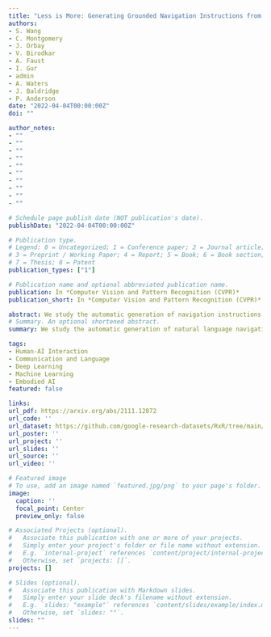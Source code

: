 ```yaml
---
title: "Less is More: Generating Grounded Navigation Instructions from Landmarks"
authors:
- S. Wang
- C. Montgomery
- J. Orbay
- V. Birodkar
- A. Faust
- I. Gur
- admin
- A. Waters
- J. Baldridge
- P. Anderson
date: "2022-04-04T00:00:00Z"
doi: ""

author_notes:
- ""
- ""
- ""
- ""
- ""
- ""
- ""
- ""
- ""
- ""

# Schedule page publish date (NOT publication's date).
publishDate: "2022-04-04T00:00:00Z"

# Publication type.
# Legend: 0 = Uncategorized; 1 = Conference paper; 2 = Journal article;
# 3 = Preprint / Working Paper; 4 = Report; 5 = Book; 6 = Book section;
# 7 = Thesis; 8 = Patent
publication_types: ["1"]

# Publication name and optional abbreviated publication name.
publication: In *Computer Vision and Pattern Recognition (CVPR)* 
publication_short: In *Computer Vision and Pattern Recognition (CVPR)* 

abstract: We study the automatic generation of navigation instructions from 360-degree images captured on indoor routes. Existing generators suffer from poor visual grounding, causing them to rely on language priors and hallucinate objects. Our MARKY-MT5 system addresses this by focusing on visual landmarks; it comprises a first stage landmark detector and a second stage generator -- a multimodal, multilingual, multitask encoder-decoder. To train it, we bootstrap grounded landmark annotations on top of the Room-across-Room (RxR) dataset. Using text parsers, weak supervision from RxR's pose traces, and a multilingual image-text encoder trained on 1.8b images, we identify 1.1m English, Hindi and Telugu landmark descriptions and ground them to specific regions in panoramas. On Room-to-Room, human wayfinders obtain success rates (SR) of 71% following MARKY-MT5's instructions, just shy of their 75% SR following human instructions -- and well above SRs with other generators. Evaluations on RxR's longer, diverse paths obtain 61-64% SRs on three languages. Generating such high-quality navigation instructions in novel environments is a step towards conversational navigation tools and could facilitate larger-scale training of instruction-following agents.
# Summary. An optional shortened abstract.
summary: We study the automatic generation of natural language navigation instructions in visually realistic indoor environments. Existing generators suffer from poor visual grounding, skip steps, and hallucinate objects. We address this using a large language model which incorporates visual landmark detection.. The model dramatically increases the quality of generated instructions, such that humans can follow them with a 71\% success rate (SR); just shy of the 75\% SR of real human instructions.

tags: 
- Human-AI Interaction
- Communication and Language
- Deep Learning
- Machine Learning
- Embodied AI
featured: false

links:
url_pdf: https://arxiv.org/abs/2111.12872
url_code: ''
url_dataset: https://github.com/google-research-datasets/RxR/tree/main/marky-mT5
url_poster: ''
url_project: ''
url_slides: ''
url_source: ''
url_video: ''

# Featured image
# To use, add an image named `featured.jpg/png` to your page's folder. 
image:
  caption: ''
  focal_point: Center
  preview_only: false

# Associated Projects (optional).
#   Associate this publication with one or more of your projects.
#   Simply enter your project's folder or file name without extension.
#   E.g. `internal-project` references `content/project/internal-project/index.md`.
#   Otherwise, set `projects: []`.
projects: []

# Slides (optional).
#   Associate this publication with Markdown slides.
#   Simply enter your slide deck's filename without extension.
#   E.g. `slides: "example"` references `content/slides/example/index.md`.
#   Otherwise, set `slides: ""`.
slides: ""
---
```

